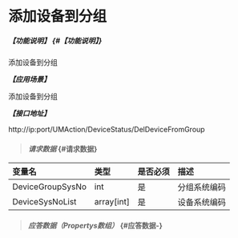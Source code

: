 # 添加设备到分组

##### _【功能说明】_ {#【功能说明】}
添加设备到分组

_**【应用场景】**_

添加设备到分组

_**【接口地址】**_

http://ip:port/UMAction/DeviceStatus/DelDeviceFromGroup


> #### _请求数据_ {#请求数据}

| 变量名 | 类型 | 是否必须 | 描述 |
| :--- | :--- | :--- | :--- |
| DeviceGroupSysNo | int | 是 | 分组系统编码 |
| DeviceSysNoList |array[int] | 是 | 设备系统编码 |

> #### _应答数据（Propertys数组）_ {#应答数据-}




